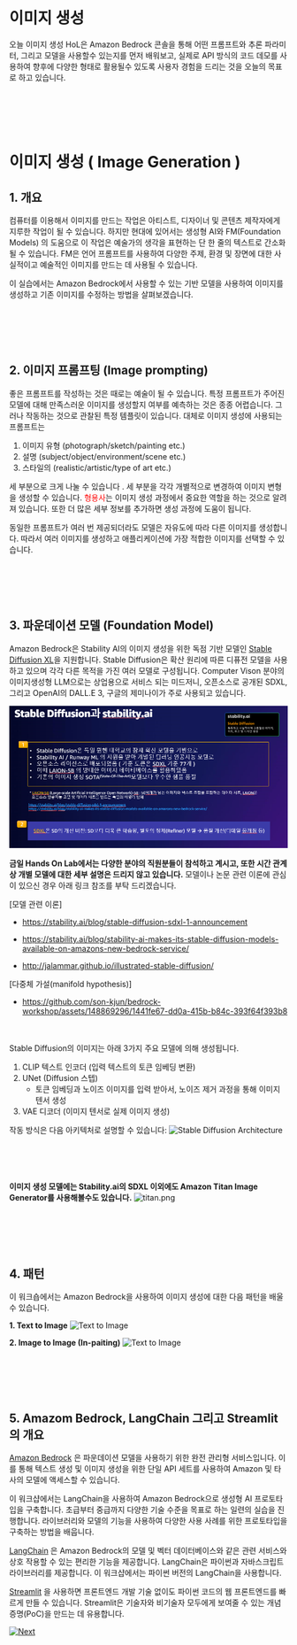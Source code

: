 # 이미지 생성 

오늘 이미지 생성 HoL은 Amazon Bedrock 콘솔을 통해 어떤 프롬프트와 추론 파라미터, 그리고 모델을 사용할수 있는지를 먼저 배워보고,
실제로 API 방식의 코드 데모를 사용하여 향후에 다양한 형태로 활용될수 있도록 사용자 경험을 드리는 것을 오늘의 목표로 하고 있습니다.



<BR><BR><BR><BR>
# 이미지 생성 ( Image Generation )
## 1. 개요


컴퓨터를 이용해서 이미지를 만드는 작업은 아티스트, 디자이너 및 콘텐츠 제작자에게 지루한 작업이 될 수 있습니다. 하지만 현대에 있어서는 생성형 AI와 FM(Foundation Models) 의 도움으로 이 작업은 예술가의 생각을 표현하는 단 한 줄의 텍스트로 간소화될 수 있습니다. FM은 언어 프롬프트를 사용하여 다양한 주제, 환경 및 장면에 대한 사실적이고 예술적인 이미지를 만드는 데 사용될 수 있습니다. 

이 실습에서는 Amazon Bedrock에서 사용할 수 있는 기반 모델을 사용하여 이미지를 생성하고 기존 이미지를 수정하는 방법을 살펴보겠습니다.

<BR><BR><BR><BR>
## 2. 이미지 프롬프팅 (Image prompting)

좋은 프롬프트를 작성하는 것은 때로는 예술이 될 수 있습니다. 특정 프롬프트가 주어진 모델에 대해 만족스러운 이미지를 생성할지 여부를 예측하는 것은 종종 어렵습니다. 그러나 작동하는 것으로 관찰된 특정 템플릿이 있습니다. 
대체로 이미지 생성에 사용되는 프롬프트는 
1. 이미지 유형 (photograph/sketch/painting etc.)
2. 설명 (subject/object/environment/scene etc.) 
3. 스타일의  (realistic/artistic/type of art etc.)

세 부분으로 크게 나눌 수 있습니다 . 세 부분을 각각 개별적으로 변경하여 이미지 변형을 생성할 수 있습니다. <font color="red">형용사</font>는 이미지 생성 과정에서 중요한 역할을 하는 것으로 알려져 있습니다. 또한 더 많은 세부 정보를 추가하면 생성 과정에 도움이 됩니다. 

동일한 프롬프트가 여러 번 제공되더라도 모델은 자유도에 따라 다른 이미지를 생성합니다. 따라서 여러 이미지를 생성하고 애플리케이션에 가장 적합한 이미지를 선택할 수 있습니다.

<BR><BR><BR><BR>
## 3. 파운데이션 모델 (Foundation Model)

Amazon Bedrock은 Stability AI의 이미지 생성을 위한 독점 기반 모델인 [Stable Diffusion XL](https://stability.ai/stablediffusion)을 지원합니다. Stable Diffusion은 확산 원리에 따른 디퓨전 모델을 사용하고 있으며 각각 다른 목적을 가진 여러 모델로 구성됩니다. Computer Vison 분야의 이미지생성형 LLM으로는 상업용으로 서비스 되는 미드저니, 오픈소스로 공개된 SDXL, 그리고 OpenAI의 DALL.E 3, 구글의 제미나이가 주로 사용되고 있습니다.

![sdxl.png](images/sdxl.png)

**금일 Hands On Lab에서는 다양한 분야의 직원분들이 참석하고 계시고, 또한 시간 관계상 개별 모델에 대한 세부 설명은 드리지 않고 있습니다.**
모델이나 논문 관련 이론에 관심이 있으신 경우 아래 링크 참조를 부탁 드리겠습니다. <BR>

[모델 관련 이론]

- https://stability.ai/blog/stable-diffusion-sdxl-1-announcement
  
- https://stability.ai/blog/stability-ai-makes-its-stable-diffusion-models-available-on-amazons-new-bedrock-service/

- http://jalammar.github.io/illustrated-stable-diffusion/ 

[다중체 가설(manifold hypothesis)]
- https://github.com/son-kjun/bedrock-workshop/assets/148869296/1441fe67-dd0a-415b-b84c-393f64f393b8
  
<BR><BR>
Stable Diffusion의 이미지는 아래 3가지 주요 모델에 의해 생성됩니다.
1. CLIP 텍스트 인코더 (입력 텍스트의 토큰 임베딩 변환)
2. UNet (Diffusion 스텝)
    - 토큰 임베딩과 노이즈 이미지를 입력 받아서, 노이즈 제거 과정을 통해 이미지 텐서 생성
3. VAE 디코더 (이미지 텐서로 실제 이미지 생성)

작동 방식은 다음 아키텍처로 설명할 수 있습니다:
![Stable Diffusion Architecture](./images/sd.png)

<BR><BR><BR><BR>
**이미지 생성 모델에는 Stability.ai의 SDXL 이외에도 Amazon Titan Image Generator를 사용해볼수도 있습니다.**
![titan.png](images/titan.png)

<BR><BR><BR><BR>
## 4. 패턴
이 워크숍에서는 Amazon Bedrock을 사용하여 이미지 생성에 대한 다음 패턴을 배울 수 있습니다.

**1. Text to Image**
    ![Text to Image](./images/71-txt-2-img.png)

    
**2. Image to Image (In-paiting)**
    ![Text to Image](./images/72-img-2-img.png)

<BR><BR><BR><BR>
## 5. Amazom Bedrock, LangChain 그리고 Streamlit의 개요
[Amazon Bedrock](https://aws.amazon.com/ko/bedrock/) 은 파운데이션 모델을 사용하기 위한 완전 관리형 서비스입니다. 이를 통해 텍스트 생성 및 이미지 생성을 위한 단일 API 세트를 사용하여 Amazon 및 타사의 모델에 액세스할 수 있습니다.

이 워크샵에서는 LangChain을 사용하여 Amazon Bedrock으로 생성형 AI 프로토타입을 구축합니다. 초급부터 중급까지 다양한 기술 수준을 목표로 하는 일련의 실습을 진행합니다. 라이브러리와 모델의 기능을 사용하여 다양한 사용 사례를 위한 프로토타입을 구축하는 방법을 배웁니다.

[LangChain](https://python.langchain.com/v0.2/docs/introduction/) 은 Amazon Bedrock의 모델 및 벡터 데이터베이스와 같은 관련 서비스와 상호 작용할 수 있는 편리한 기능을 제공합니다. LangChain은 파이썬과 자바스크립트 라이브러리를 제공합니다. 이 워크샵에서는 파이썬 버전의 LangChain을 사용합니다.

[Streamlit](https://streamlit.io/) 을 사용하면 프론트엔드 개발 기술 없이도 파이썬 코드의 웹 프론트엔드를 빠르게 만들 수 있습니다. Streamlit은 기술자와 비기술자 모두에게 보여줄 수 있는 개념 증명(PoC)을 만드는 데 유용합니다.


[![Next](images/next.png)](01_Image_Generation.md)


